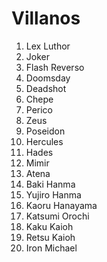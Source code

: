 
# Villanos

1. Lex Luthor
2. Joker
3. Flash Reverso
4. Doomsday
5. Deadshot
6. Chepe
7. Perico
8. Zeus
9. Poseidon
10. Hercules
11. Hades
12. Mimir
13. Atena
14. Baki Hanma
15. Yujiro Hanma
16. Kaoru Hanayama
17. Katsumi Orochi
18. Kaku Kaioh
19. Retsu Kaioh
20. Iron Michael
